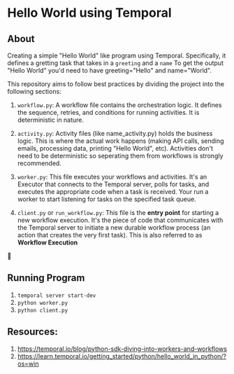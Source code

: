 # Hello World using Temporal

## About

Creating a simple "Hello World" like program using Temporal. Specifically, it defines a gretting task that takes in a `greeting` and a `name` To get the output "Hello World" you'd need to have greeting="Hello" and name="World".

This repository aims to follow best practices by dividing the project into the following sections:
1. `workflow.py`: A workflow file contains the orchestration logic. It defines the sequence, retries, and conditions for running activities. It is deterministic in nature.

2. `activity.py`: Activity files (like name_activity.py) holds the business logic. This is where the actual work happens (making API calls, sending emails, processing data, printing "Hello World", etc). Activities don't need to be deterministic so seperating them from workflows is strongly recommended. 

3. `worker.py`: This file executes your workflows and activities. It's an Executor that connects to the Temporal server, polls for tasks, and executes the appropriate code when a task is received. Your run a worker to start listening for tasks on the specified task queue. 

4. `client.py` or `run_workflow.py`: This file is the **entry point** for starting a new workflow execution. It's the piece of code that communicates with the Temporal server to initiate a new durable workflow process (an action that creates the very first task). This is also referred to as **Workflow Execution**

📁

## Running Program

1. `temporal server start-dev`
2. `python worker.py`
3. `python client.py`

## Resources:
1. https://temporal.io/blog/python-sdk-diving-into-workers-and-workflows 
2. https://learn.temporal.io/getting_started/python/hello_world_in_python/?os=win
